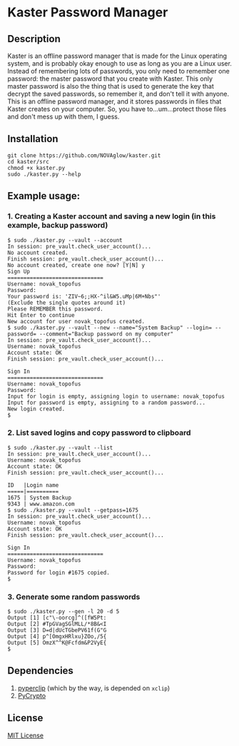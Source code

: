 # Kaster Password Manager
## Description
Kaster is an offline password manager that is made for the Linux operating system, and is probably okay enough to use as long as you are a Linux user. Instead of remembering lots of passwords, you only need to remember one password: the master password that you create with Kaster. This only master password is also the thing that is used to generate the key that decrypt the saved passwords, so remember it, and don't tell it with anyone.  
This is an offline password manager, and it stores passwords in files that Kaster creates on your computer. So, you have to...um...protect those files and don't mess up with them, I guess.
## Installation
```
git clone https://github.com/NOVAglow/kaster.git
cd kaster/src
chmod +x kaster.py
sudo ./kaster.py --help
```
## Example usage:
### 1. Creating a Kaster account and saving a new login (in this example, backup password)
```
$ sudo ./kaster.py --vault --account
In session: pre_vault.check_user_account()...
No account created.
Finish session: pre_vault.check_user_account()...
No account created, create one now? [Y|N] y
Sign Up
==============================
Username: novak_topofus
Password: 
Your password is: 'ZIV~6;;HX-^il&W5.uMp|6M+Nbs"'
(Exclude the single quotes around it)
Please REMEMBER this password.
Hit Enter to continue
New account for user novak_topofus created.
$ sudo ./kaster.py --vault --new --name="System Backup" --login= --password= --comment="Backup password on my computer"
In session: pre_vault.check_user_account()...
Username: novak_topofus
Account state: OK
Finish session: pre_vault.check_user_account()...

Sign In
==============================
Username: novak_topofus
Password: 
Input for login is empty, assigning login to username: novak_topofus
Input for password is empty, assigning to a random password...
New login created.
$
```
### 2. List saved logins and copy password to clipboard
```
$ sudo ./kaster.py --vault --list
In session: pre_vault.check_user_account()...
Username: novak_topofus
Account state: OK
Finish session: pre_vault.check_user_account()...

ID   |Login name
=====|==========
1675 | System Backup
9343 | www.amazon.com
$ sudo ./kaster.py --vault --getpass=1675
In session: pre_vault.check_user_account()...
Username: novak_topofus
Account state: OK
Finish session: pre_vault.check_user_account()...

Sign In
==============================
Username: novak_topofus
Password: 
Password for login #1675 copied.
$
```
### 3. Generate some random passwords
```
$ sudo ./kaster.py --gen -l 20 -d 5
Output [1] [c"\-oorcg]^([fW5Pt:
Output [2] #TpGVagSGlMLL/*8B&<I
Output [3] D=d|dUcTGbePV61f(G"G
Output [4] p^[OmgxHRlxu}ZOo,/5{
Output [5] OmzX^^K@Fcfdm&P2VyE{
$
```
## Dependencies
1. [pyperclip](https://pypi.python.org/pypi/pyperclip) (which by the way, is depended on `xclip`)
2. [PyCrypto](https://pypi.python.org/pypi/pycrypto)
## License
[MIT License](https://github.com/NOVAglow/kaster/blob/master/LICENSE)
